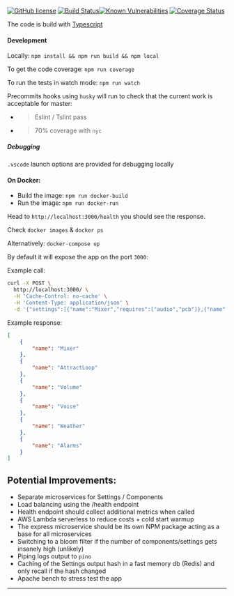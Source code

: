 
[![GitHub license](https://img.shields.io/badge/license-ISC-blue.svg)](https://github.com/facebook/react/blob/master/LICENSE)  [![Build Status](https://travis-ci.org/Elyx0/touchtunes.svg?branch=master)](https://travis-ci.org/Elyx0/touchtunes/)[![Known Vulnerabilities](https://snyk.io/test/npm/snyk/badge.svg)](https://snyk.io/synk/github/elyx0/touchtunes) [![Coverage Status](https://coveralls.io/repos/github/Elyx0/touchtunes/badge.svg?branch=master)](https://coveralls.io/github/Elyx0/touchtunes?branch=master)

The code is build with [Typescript](https://www.typescriptlang.org/)

#### Development

Locally:
`npm install && npm run build && npm local`

To get the code coverage:
`npm run coverage`

To run the tests in watch mode:
`npm run watch`

Precommits hooks using `husky` will run to check that the current work is acceptable for master:
- > Eslint / Tslint pass
- > 70% coverage with `nyc`

##### Debugging

`.vscode` launch options are provided for debugging locally

#### On Docker:

- Build the image: `npm run docker-build`
- Run the image: `npm run docker-run`

Head to `http://localhost:3000/health` you should see the response.

Check `docker images` & `docker ps`

Alternatively: `docker-compose up`

By default it will expose the app on the port `3000`:

Example call:

```bash
curl -X POST \
  http://localhost:3000/ \
  -H 'Cache-Control: no-cache' \
  -H 'Content-Type: application/json' \
  -d '{"settings":[{"name":"Mixer","requires":["audio","pcb"]},{"name":"AttractLoop","requires":[]},{"name":"Volume","requires":["audio"]},{"name":"Picture","requires":["camera"]},{"name":"Voice","requires":["microphone","audio"]},{"name":"Touch","requires":["pressure"]},{"name":"Weather","requires":["thermometer","clock"]},{"name":"Alarms","requires":["clock","audio"]}],"components":[{"name":"audio"},{"name":"LED array"},{"name":"clock"}]}'
```

Example response:
```json
[
    {
        "name": "Mixer"
    },
    {
        "name": "AttractLoop"
    },
    {
        "name": "Volume"
    },
    {
        "name": "Voice"
    },
    {
        "name": "Weather"
    },
    {
        "name": "Alarms"
    }
]
```


## Potential Improvements:

- Separate microservices for Settings / Components
- Load balancing using the /health endpoint
- Health endpoint should collect additional metrics when called
- AWS Lambda serverless to reduce costs + cold start warmup
- The express microservice should be its own NPM package acting as a base for all microservices
- Switching to a bloom filter if the number of components/settings gets insanely high (unlikely)
- Piping logs output to `pino`
- Caching of the Settings output hash in a fast memory db (Redis) and only recall if the hash changed
- Apache bench to stress test the app

---
